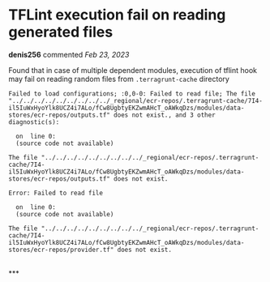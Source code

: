 # TFLint execution fail on reading generated files

**denis256** commented *Feb 23, 2023*

Found that in case of multiple dependent modules, execution of tflint hook may fail on reading random files from `.terragrunt-cache` directory

```
Failed to load configurations; :0,0-0: Failed to read file; The file "../../../../../../../../../_regional/ecr-repos/.terragrunt-cache/7I4-il5IuWxHyoYlk8UCZ4i7ALo/fCw8UgbtyEKZwmAHcT_oAWkqDzs/modules/data-stores/ecr-repos/outputs.tf" does not exist., and 3 other diagnostic(s):

  on  line 0:
  (source code not available)

The file "../../../../../../../../../_regional/ecr-repos/.terragrunt-cache/7I4-il5IuWxHyoYlk8UCZ4i7ALo/fCw8UgbtyEKZwmAHcT_oAWkqDzs/modules/data-stores/ecr-repos/outputs.tf" does not exist.

Error: Failed to read file

  on  line 0:
  (source code not available)

The file "../../../../../../../../../_regional/ecr-repos/.terragrunt-cache/7I4-il5IuWxHyoYlk8UCZ4i7ALo/fCw8UgbtyEKZwmAHcT_oAWkqDzs/modules/data-stores/ecr-repos/provider.tf" does not exist.

```
<br />
***


